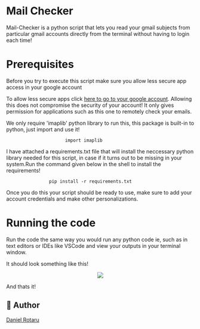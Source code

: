 # Mail Checker



Mail-Checker is a python script that lets you read  your gmail subjects from particular gmail accounts directly from the terminal without having to login each time!

# Prerequisites

Before you try to execute this script make sure you allow less secure app access in your google account

To allow less secure apps click [here to go to your google account]( https://myaccount.google.com/lesssecureapps ). Allowing this does not compromise the security of your account! It only gives permission for applications such as this one to remotely check your emails. 


We only require 'imaplib' python library to run this, this package is built-in to python, just import and use it!

                          import imaplib

I have attached a requirements.txt file that will install the neccessary python library needed for this script, in case if it turns out to be missing in your system.Run the command given below in the shell  to install the requirements!

                    pip install -r requirements.txt 


Once you do  this your script should be ready to use, make sure to  add your account credentials and make other personalizations.

# Running the code

Run the code the  same way you would run any python code ie, such as in text editors or IDEs like VSCode and view your outputs in your terminal window. 

It should look something like this!

<p align="center">

<img src="https://cdn.dribbble.com/users/10478669/screenshots/17309470/media/7bf794ce3bbba78c4fa8c5cbd0234cc7.png?compress=1&resize=800x600&vertical=top">

</p>

And thats it!



## 🤖 Author



[Daniel Rotaru](https://github.com/DanielXd73)